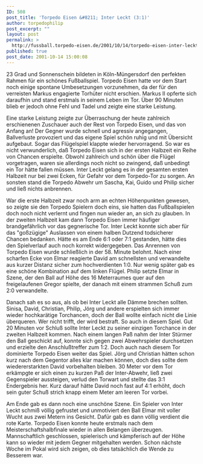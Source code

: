 ```yaml
---
ID: 508
post_title: 'Torpedo Eisen &#8211; Inter Leckt (3:1)'
author: torpedophilip
post_excerpt: ""
layout: post
permalink: >
  http://fussball.torpedo-eisen.de/2001/10/14/torpedo-eisen-inter-leckt-31/
published: true
post_date: 2001-10-14 15:00:08
---
```

23 Grad und Sonnenschein bildeten in Köln-Müngersdorf den perfekten Rahmen für ein schönes Fußballspiel. Torpedo Eisen hatte vor dem Start noch einige spontane Umbesetzungen vorzunehmen, da der für den verreisten Markus engagierte Torhüter nicht erschien. Markus II opferte sich daraufhin und stand erstmals in seinem Leben im Tor. Über 90 Minuten blieb er jedoch ohne Fehl und Tadel und zeigte eine starke Leistung.

Eine starke Leistung zeigte zur Überraschung der heute zahlreich erschienenen Zuschauer auch der Rest von Torpedo Eisen, und das von Anfang an! Der Gegner wurde schnell und agressiv angegangen, Ballverluste provoziert und das eigene Spiel schön ruhig und mit Übersicht aufgebaut. Sogar das Flügelspiel klappte wieder hervorragend. So war es nicht verwunderlich, daß Torpedo Eisen sich in der ersten Halbzeit ein Reihe von Chancen erspielte. Obwohl zahlreich und schön über die Flügel vorgetragen, waren sie allerdings noch nicht so zwingend, daß unbedingt ein Tor hätte fallen müssen. Inter Leckt gelang es in der gesamten ersten Halbzeit nur bei zwei Ecken, für Gefahr vor dem Torpedo-Tor zu sorgen. An sonsten stand die Torpedo Abwehr um Sascha, Kai, Guido und Philip sicher und ließ nichts anbrennen.

War die erste Halbzeit zwar noch arm an echten Höhenpunkten gewesen, so zeigte sie den Torpedo Spielern doch eins, sie hatten das Fußballspielen doch noch nicht verlernt und fingen nun wieder an, an sich zu glauben. In der zweiten Halbzeit kam dann Torpedo Eisen immer häufiger brandgefährlich vor das gegnerische Tor. Inter Leckt konnte sich aber für das "goßzügige" Auslassen von einem halben Dutzend todsicherer Chancen bedanken. Hätte es am Ende 6:1 oder 7:1 gestanden, hätte dies den Spielverlauf auch noch korrekt widergegeben. Das Anrennen von Torpedo Eisen wurde schließlich in der 58. Minute belohnt. Nach einer scharfen Ecke von Elmar reagierte David am schnellsten und verwandelte aus kurzer Distanz sicher zum hochverdienten 1:0. Nur wenig später gab es eine schöne Kombination auf dem linken Flügel. Philip setzte Elmar in Szene, der den Ball auf Höhe des 16 Meterraumes quer auf den freigelaufenen Gregor spielte, der danach mit einem strammen Schuß zum 2:0 verwandelte. 

Danach sah es so aus, als ob bei Inter Leckt alle Dämme brechen sollten. Sinisa, David, Christian, Philip, Jörg und andere erspielten sich immer wieder hochkarätige Torchancen, doch der Ball wollte einfach nicht die Linie überqueren. Wer nicht trifft, der wird bestraft. So auch in diesem Spiel. Gut 20 Minuten vor Schluß sollte Inter Leckt zu seiner einzigen Torchance in der zweiten Halbzeit kommen. Nach einem langen Paß nahm der Inter Stürmer den Ball geschickt auf, konnte sich gegen zwei Abwehrspieler durchsetzen und erzielte den Anschlußtreffer zum 1:2. Doch auch nach diesem Tor dominierte Torpedo Eisen weiter das Spiel. Jörg und Christian hätten schon kurz nach dem Gegentor alles klar machen können, doch dies sollte dem wiedererstarkten David vorbehalten bleiben. 30 Meter vor dem Tor erkämpgte er sich einen zu kurzen Paß der Inter-Abwehr, ließ zwei Gegenspieler aussteigen, verlud den Torwart und stellte das 3:1 Endergebnis her. Kurz darauf hätte David noch fast auf 4:1 erhöht, doch sein guter Schuß strich knapp einem Meter am leeren Tor vorbei.

Am Ende gab es dann noch eine unschöne Szene. Ein Spieler von Inter Leckt schmiß völlig gefrustet und unmotiviert den Ball Elmar mit voller Wucht aus zwei Metern ins Gesicht. Dafür gab es dann völlig verdient die rote Karte. Torpedo Eisen konnte heute erstmals nach dem Meisterschaftshalbfinale wieder in allen Belangen überzeugen. Mannschaftlich geschlossen, spielerisch und kämpferisch auf der Höhe kann so wieder mit jedem Gegner mitgehalten werden. Schon nächste Woche im Pokal wird sich zeigen, ob dies tatsächlich die Wende zu Besserem war.